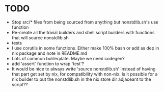 # TODO
- Stop src/* files from being sourced from anything but nonstdlib.sh's use function
- Re-create all the trivial builders and shell script builders with functions that will source nonstdlib.sh
- tests
- I use corutils in some functions. Either make 100% bash or add as dep in nix package and note in README.md
- Lots of common bolilerplate. Maybe we need codegen?
- add 'assert' function to wrap 'test'?
- It would be nice to always write 'source nonstdlib.sh' instead of having that part get set by nix, for compatibility with non-nix. Is it possible for a nix builder to put the nonstdlib.sh in the nix store dir adjaceant to the script??

